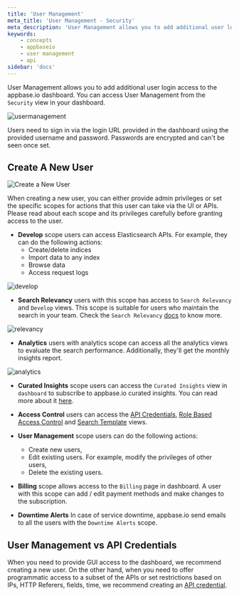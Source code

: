 ```yaml
---
title: 'User Management'
meta_title: 'User Management - Security'
meta_description: 'User Management allows you to add additional user login access to the appbase.io dashboard.'
keywords:
    - concepts
    - appbaseio
    - user management
    - api
sidebar: 'docs'
---
```


User Management allows you to add additional user login access to the appbase.io dashboard. You can access User Management from the `Security` view in your dashboard.

![usermanagement](https://i.imgur.com/yoCzEmG.png)

Users need to sign in via the login URL provided in the dashboard using the provided username and password. Passwords are encrypted and can't be seen once set.

## Create A New User

![Create a New User](https://i.imgur.com/ocOgZpD.png)

When creating a new user, you can either provide admin privileges or set the specific scopes for actions that this user can take via the UI or APIs. Please read about each scope and its privileges carefully before granting access to the user.

- **Develop** scope users can access Elasticsearch APIs. For example, they can do the following actions:
    - Create/delete indices
    - Import data to any index
    - Browse data
    - Access request logs

![develop](https://i.imgur.com/WdY8mMx.png)

- **Search Relevancy** users with this scope has access to `Search Relevancy` and `Develop` views. This scope is suitable for users who maintain the search in your team. Check the `Search Relevancy` [docs](/docs/search/relevancy/) to know more.

![relevancy](https://i.imgur.com/FcQysyK.png)

- **Analytics** users with analytics scope can access all the analytics views to evaluate the search performance. Additionally, they'll get the monthly insights report.

![analytics](https://i.imgur.com/Ts78oD2.png)

- **Curated Insights** scope users can access the `Curated Insights` view in `dashboard` to subscribe to appbase.io curated insights. You can read more about it [here](/docs/analytics/curated-insights/).


- **Access Control** users can access the [API Credentials](/docs/security/credentials/), [Role Based Access Control](/docs/security/role/) and [Search Template](/docs/security/template/) views.

- **User Management** scope users can do the following actions:
    - Create new users,
    - Edit existing users. For example, modify the privileges of other users,
    - Delete the existing users.

- **Billing** scope allows access to the `Billing` page in dashboard. A user with this scope can add / edit payment methods and make changes to the subscription.

- **Downtime Alerts** In case of service downtime, appbase.io send emails to all the users with the `Downtime Alerts` scope.


## User Management vs API Credentials

When you need to provide GUI access to the dashboard, we recommend creating a new user. On the other hand, when you need to offer programmatic access to a subset of the APIs or set restrictions based on IPs, HTTP Referers, fields, time, we recommend creating an [API credential](/docs/security/credentials/).

